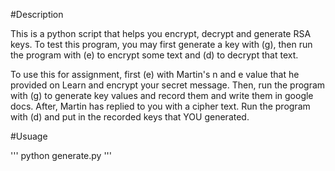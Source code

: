 
#Description

This is a python script that helps you encrypt, decrypt and generate RSA keys.
To test this program, you may first generate a key with (g), then run the program with (e) to encrypt some text and (d) to decrypt that text.

To use this for assignment, first (e) with Martin's n and e value that he provided on Learn and encrypt your secret message. Then, run the
program with (g) to generate key values and record them and write them in google docs. After, Martin has replied to you with a cipher text.
Run the program with (d) and put in the recorded keys that YOU generated.


#Usuage

'''
python generate.py
'''
